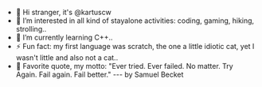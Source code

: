 - 👋 Hi stranger, it's @kartuscw
- 👀 I’m interested in all kind of stayalone activities: coding, gaming, hiking, strolling..
- 🌱 I’m currently learning C++..
- ⚡ Fun fact: my first language was scratch, the one a little idiotic cat, yet I wasn't little and also not a cat..
- :paperclip:    Favorite quote, my motto: "Ever tried. Ever failed. No matter. Try Again. Fail again. Fail better." --- by Samuel Becket

<!---
kartuscw/kartuscw is a ✨ special ✨ repository because its `README.md` (this file) appears on your GitHub profile.
You can click the Preview link to take a look at your changes.
--->
